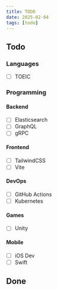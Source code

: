 ```yaml
---
title: TODO
date: 2025-02-04
tags: [todo]
---
```


## Todo

### Languages

- [ ] TOEIC

### Programming

#### Backend

- [ ] Elasticsearch
- [ ] GraphQL
- [ ] gRPC

#### Frontend

- [ ] TailwindCSS
- [ ] Vite

#### DevOps

- [ ] GitHub Actions
- [ ] Kubernetes

#### Games

- [ ] Unity

#### Mobile

- [ ] iOS Dev
- [ ] Swift

## Done